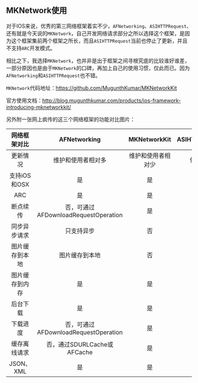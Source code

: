 ## MKNetwork使用

对于IOS来说，优秀的第三网络框架着实不少，`AFNetworking`、`ASIHTTPRequest`、还有就是今天说的`MKNetwork`，自己开发网络请求部分之所以选择这个框架，是因为这个框架集前两个框架之所长，而且`ASIHTTPRequest`当前也停止了更新，并且不支持`ARC`开发模式。

相比之下，我选择`MKNetwork`，也并非是出于框架之间寻根究底的比较谁好谁差，一部分原因也是由于`MKNetwork`的口碑，再加上自己的使用习惯，仅此而已。因为`AFNetworking`和`ASIHTTPRequest`也不错。

`MKNetwork`代码地址：<https://github.com/MugunthKumar/MKNetworkKit>

官方使用文档：<http://blog.mugunthkumar.com/products/ios-framework-introducing-mknetworkkit/>

另外附一张网上疯传的这三个网络框架的功能对比图片：

|网络框架对比   | AFNetworking                          | MKNetworkKit          | ASIHTTPRequest   |
|:-------------:|:-------------------------------------:|:---------------------:|:---------:|
|更新情况       | 维护和使用者相对多                    | 维护和使用者相对少    | 停止更新  |
|支持iOS和OSX   | 是                                    | 是                    | 是        |
|ARC            | 是                                    | 是                    | 否        |
|断点续传       | 否，可通过AFDownloadRequestOperation  | 是                    | 是        |
|同步异步请求   | 只支持异步                            | 否                    | 是        |
|图片缓存到本地 | 图片缓存到本地                        | 否                    | 否        |
|图片缓存到内存 | 是                                    | 是                    | 否        |
|后台下载       | 是                                    | 是                    | 是        |
|下载进度       | 否，可通过AFDownloadRequestOperation  | 是                    | 是        |
|缓存离线请求   | 否，通过SDURLCache或AFCache           | 是                    | 否        |
|JSON、XML      | 是                                    | 是                    | 否        |


